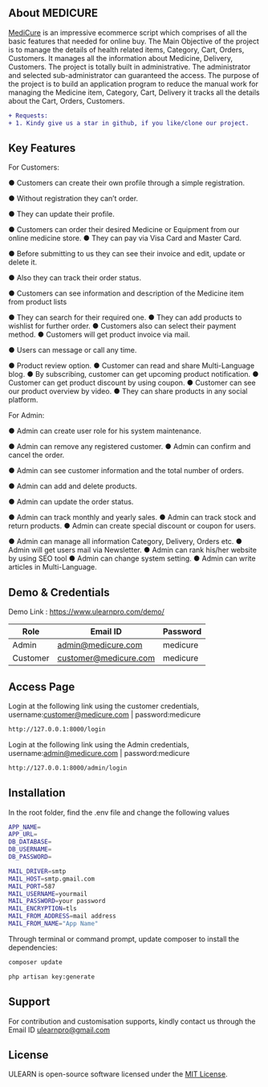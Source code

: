## About MEDICURE

<a href="https://github.com/rabbihusenroki">MediCure</a> is an impressive ecommerce script which comprises of all the basic features that needed for online buy. The Main Objective of the project is to manage the details of health related items, Category, Cart, Orders, Customers. It manages all the information about Medicine, Delivery, Customers. The project is totally built in administrative. The administrator and selected sub-administrator can guaranteed the access. The purpose of the project is to build an application program to reduce the manual work for managing the Medicine item, Category, Cart, Delivery it tracks all the details about the Cart, Orders, Customers.

```diff
+ Requests: 
+ 1. Kindy give us a star in github, if you like/clone our project.
```

## Key Features

For Customers:

●	Customers can create their own profile through a simple registration.

●	Without registration they can’t order.

●	They can update their profile.

●	Customers can order their desired Medicine or Equipment from our online medicine store.
●	They can pay via Visa Card and Master Card.

●	Before submitting to us they can see their invoice and edit, update or delete it.

●	Also they can track their order status.

●	Customers can see information and description of the Medicine item from product lists

●	They can search for their required one.
●	They can add products to wishlist for further order.
●	Customers also can select their payment method.
●	Customers will get product invoice via mail.

●	Users can message or call any time.

●	Product review option.
●	Customer can read and share Multi-Language blog.
●	By subscribing, customer can get upcoming product notification. 
●	Customer can get product discount by using coupon.
●	Customer can see our product overview by video.
●	They can share products in any social platform.




For Admin:

●	Admin can create user role for his system maintenance.

●	Admin can remove any registered customer.
●	Admin can confirm and cancel the order.

●	Admin can see customer information and the total number of orders.

●	Admin can add and delete products.

●	Admin can update the order status.

●	Admin can track monthly and yearly sales.
●	Admin can track stock and return products.
●	Admin can create special discount or coupon for users.

●	Admin can manage all information Category, Delivery, Orders etc.
●	Admin will get users mail via Newsletter.
●	Admin can rank his/her website by using SEO tool
●	Admin can change system setting.
●	Admin can write articles in Multi-Language. 


## Demo & Credentials
Demo Link : https://www.ulearnpro.com/demo/

|    Role       |        Email ID        |   Password    |
| ------------- | ---------------------  | ------------- |
|    Admin      | admin@medicure.com       |    medicure     |
|    Customer | customer@medicure.com  |    medicure     |


## Access Page

Login at the following link using the customer credentials, username:customer@medicure.com | password:medicure

```sh
http://127.0.0.1:8000/login
```

Login at the following link using the Admin credentials, username:admin@medicure.com | password:medicure

```sh
http://127.0.0.1:8000/admin/login
```

## Installation
In the root folder, find the .env file and change the following values

```sh
APP_NAME=
APP_URL=
DB_DATABASE=
DB_USERNAME=
DB_PASSWORD=

MAIL_DRIVER=smtp
MAIL_HOST=smtp.gmail.com
MAIL_PORT=587
MAIL_USERNAME=yourmail
MAIL_PASSWORD=your password
MAIL_ENCRYPTION=tls
MAIL_FROM_ADDRESS=mail address
MAIL_FROM_NAME="App Name"
```

Through terminal or command prompt, update composer to install the dependencies:

```sh
composer update
```


```sh
php artisan key:generate
```


## Support
For contribution and customisation supports, kindly contact us through the Email ID ulearnpro@gmail.com

## License
ULEARN is open-source software licensed under the [MIT License](LICENSE).
